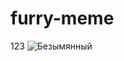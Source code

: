 # furry-meme
123
![Безымянный](https://user-images.githubusercontent.com/84117700/147293312-b252d145-bc6f-4e61-b3f4-32aef42d0474.png)
